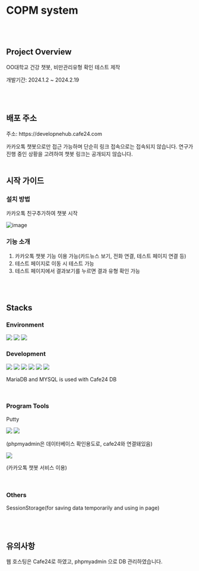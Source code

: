 <h1>COPM system</h1>
<br>
<br>

<h2>Project Overview</h2>
<p>OO대학교 건강 챗봇, 비만관리유형 확인 테스트 제작</p>
<p>개발기간: 2024.1.2 ~ 2024.2.19 </p>
<br>
<br>

<h2>배포 주소</h2>
<p>주소: https://developnehub.cafe24.com</p>
<span>카카오톡 챗봇으로만 접근 가능하며 단순히 링크 접속으로는 접속되지 않습니다.</span>
<span>연구가 진행 중인 상황을 고려하여 챗봇 링크는 공개되지 않습니다.</span>
<br>
<br>

<h2>시작 가이드</h2>
<h3>설치 방법</h3>
<p>카카오톡 친구추가하여 챗봇 시작</p>
<img src="https://github.com/sherlock216/shinhan_COPM_system/assets/86870994/c8d7afc3-bd81-46c4-afce-8a37d4c15bbb" alt="image">

<br>

<h3>기능 소개</h3>
<ol>
  <li>카카오톡 챗봇 기능 이용 가능(카드뉴스 보기, 전화 연결, 테스트 페이지 연결 등)</li>
  <li>테스트 페이지로 이동 시 테스트 가능</li>
  <li>테스트 페이지에서 결과보기를 누르면 결과 유형 확인 가능</li>
</ol>
<br>
<br>

<h2>Stacks</h2>
<h3>Environment</h3>
<img src="https://img.shields.io/badge/visual studio code-007ACC?style=for-the-badge&logo=visual studio code&logoColor=white">
<img src="https://img.shields.io/badge/git-F05032?style=for-the-badge&logo=git&logoColor=white">
<img src="https://img.shields.io/badge/github-181717?style=for-the-badge&logo=github&logoColor=white">
<br>


<h3>Development</h3>
<img src="https://img.shields.io/badge/html5-E34F26?style=for-the-badge&logo=html5&logoColor=white">
<img src="https://img.shields.io/badge/css-1572B6?style=for-the-badge&logo=css3&logoColor=white">
<img src="https://img.shields.io/badge/javascript-F7DF1E?style=for-the-badge&logo=javascript&logoColor=black">
<img src="https://img.shields.io/badge/php-777BB4?style=for-the-badge&logo=php&logoColor=white">
<img src="https://img.shields.io/badge/mariaDB-003545?style=for-the-badge&logo=mariaDB&logoColor=white">
<img src="https://img.shields.io/badge/mysql-4479A1?style=for-the-badge&logo=mysql&logoColor=white">
<p>MariaDB and MYSQL is used with Cafe24 DB</p>
<br>

<h3>Program Tools</h3>
<p>Putty</p>
<img src="https://img.shields.io/badge/filezilla-BF0000?style=for-the-badge&logo=filezilla&logoColor=white">
<img src="https://img.shields.io/badge/phpmyadmin-6C78AF?style=for-the-badge&logo=phpmyadmin&logoColor=white">
<p>(phpmyadmin은 데이터베이스 확인용도로, cafe24와 연결돼있음)</p>
<img src="https://img.shields.io/badge/kakaotalk-ffcd00?style=for-the-badge&logo=kakaotalk&logoColor=black">
<p>(카카오톡 챗봇 서비스 이용)</p>
<br>

<h3>Others</h3>
<p>SessionStorage(for saving data temporarily and using in page)</p>
<br>
<br>

<h2>유의사항</h2>
<p>웹 호스팅은 Cafe24로 하였고, phpmyadmin 으로 DB 관리하였습니다.</p>

